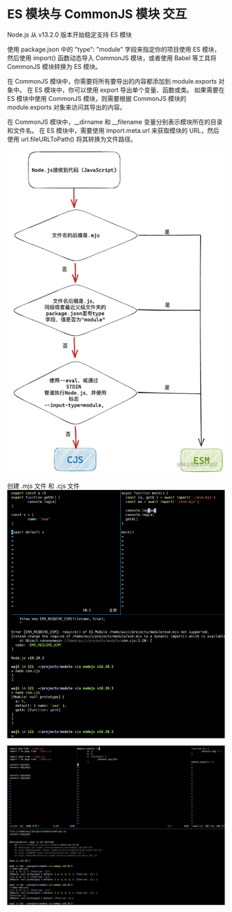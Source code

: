 # ES 模块与 CommonJS 模块 交互
Node.js 从 v13.2.0 版本开始稳定支持 ES 模块

使用 package.json 中的 "type": "module" 字段来指定你的项目使用 ES 模块，然后使用 import() 函数动态导入 CommonJS 模块，或者使用 Babel 等工具将 CommonJS 模块转换为 ES 模块。

在 CommonJS 模块中，你需要将所有要导出的内容都添加到 module.exports 对象中。 在 ES 模块中，你可以使用 export 导出单个变量、函数或类。 如果需要在 ES 模块中使用 CommonJS 模块，则需要根据 CommonJS 模块的 module.exports 对象来访问其导出的内容。

在 CommonJS 模块中，__dirname 和 __filename 变量分别表示模块所在的目录和文件名。 在 ES 模块中，需要使用 import.meta.url 来获取模块的 URL，然后使用 url.fileURLToPath() 将其转换为文件路径。

![模块类型判断](./image/模块类型判断.png)


创建 .mjs 文件 和 .cjs 文件
![commonjs里引入esm](./image/commonjs里引入esm.png)



![commonjs里引入esm2](./image/esm里引入commonjs.png)